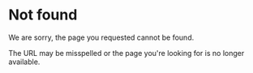 # Not found

We are sorry, the page you requested cannot be found.

The URL may be misspelled or the page you're looking for is no longer available.
